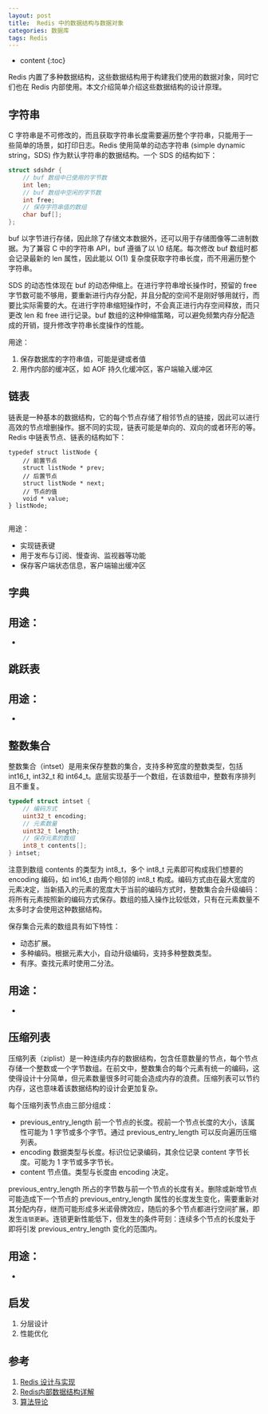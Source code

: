 ```yaml
---
layout: post
title:  Redis 中的数据结构与数据对象
categories: 数据库
tags: Redis
---
```

* content
{:toc}

Redis 内置了多种数据结构，这些数据结构用于构建我们使用的数据对象，同时它们也在 Redis 内部使用。本文介绍简单介绍这些数据结构的设计原理。

## 字符串

C 字符串是不可修改的，而且获取字符串长度需要遍历整个字符串，只能用于一些简单的场景，如打印日志。Redis 使用简单的动态字符串 (simple dynamic string，SDS) 作为默认字符串的数据结构。一个 SDS 的结构如下：

```c
struct sdshdr {
    // buf 数组中已使用的字节数
    int len;
    // buf 数组中空闲的字节数
    int free;
    // 保存字符串值的数组
    char buf[];
};
```

buf 以字节进行存储，因此除了存储文本数据外，还可以用于存储图像等二进制数据。为了兼容 C 中的字符串 API，buf 遵循了以 \0 结尾。每次修改 buf 数组时都会记录最新的 len 属性，因此能以 O(1) 复杂度获取字符串长度，而不用遍历整个字符串。

SDS 的动态性体现在 buf 的动态伸缩上。在进行字符串增长操作时，预留的 free 字节数可能不够用，要重新进行内存分配，并且分配的空间不是刚好够用就行，而要比实际需要的大。在进行字符串缩短操作时，不会真正进行内存空间释放，而只更改 len 和 free 进行记录。buf 数组的这种伸缩策略，可以避免频繁内存分配造成的开销，提升修改字符串长度操作的性能。

用途：
1. 保存数据库的字符串值，可能是键或者值
2. 用作内部的缓冲区，如 AOF 持久化缓冲区，客户端输入缓冲区


## 链表

链表是一种基本的数据结构，它的每个节点存储了相邻节点的链接，因此可以进行高效的节点增删操作。据不同的实现，链表可能是单向的、双向的或者环形的等。Redis 中链表节点、链表的结构如下：

```
typedef struct listNode {
    // 前置节点
    struct listNode * prev;
    // 后置节点
    struct listNode * next;
    // 节点的值
    void * value;
} listNode;


```

用途：
- 实现链表键
- 用于发布与订阅、慢查询、监视器等功能
- 保存客户端状态信息，客户端输出缓冲区

## 字典

用途：
- 
- 

## 跳跃表

用途：
-
-


## 整数集合

整数集合（intset）是用来保存整数的集合，支持多种宽度的整数类型，包括 int16_t, int32_t 和 int64_t。底层实现基于一个数组，在该数组中，整数有序排列且不重复。

```c
typedef struct intset {
    // 编码方式
    uint32_t encoding;
    // 元素数量
    uint32_t length;
    // 保存元素的数组
    int8_t contents[];
} intset;
```

注意到数组 contents 的类型为 int8_t，多个 int8_t 元素即可构成我们想要的 encoding 编码，如 int16_t 由两个相邻的 int8_t 构成。编码方式由在最大宽度的元素决定，当新插入的元素的宽度大于当前的编码方式时，整数集合会升级编码：将所有元素按照新的编码方式保存。数组的插入操作比较低效，只有在元素数量不太多时才会使用这种数据结构。

保存集合元素的数组具有如下特性：

- 动态扩展。
- 多种编码。根据元素大小，自动升级编码，支持多种整数类型。
- 有序。查找元素时使用二分法。

用途：
-
-


## 压缩列表

压缩列表（ziplist）是一种连续内存的数据结构，包含任意数量的节点，每个节点存储一个整数或一个字节数组。在前文中，整数集合的每个元素有统一的编码，这使得设计十分简单，但元素数量很多时可能会造成内存的浪费。压缩列表可以节约内存，这也意味着该数据结构的设计会更加复杂。

每个压缩列表节点由三部分组成：

- previous_entry_length 前一个节点的长度。视前一个节点长度的大小，该属性可能为 1 字节或多个字节。通过 previous_entry_length 可以反向遍历压缩列表。
- encoding 数据类型与长度。标识位记录编码，其余位记录 content 字节长度。可能为 1 字节或多字节长。
- content 节点值。类型与长度由 encoding 决定。

previous_entry_length 所占的字节数与前一个节点的长度有关。删除或新增节点可能造成下一个节点的 previous_entry_length 属性的长度发生变化，需要重新对其分配内存，继而可能形成多米诺骨牌效应，随后的多个节点都进行空间扩展，即发生`连锁更新`。连锁更新性能低下，但发生的条件苛刻：连续多个节点的长度处于即将引发 previous_entry_length 变化的范围内。

用途：
- 
- 

## 启发

1. 分层设计
2. 性能优化

## 参考
1. [Redis 设计与实现](http://redisbook.com/)
2. [Redis内部数据结构详解](http://zhangtielei.com/posts/server.html)
3. [算法导论](https://book.douban.com/subject/20432061/)